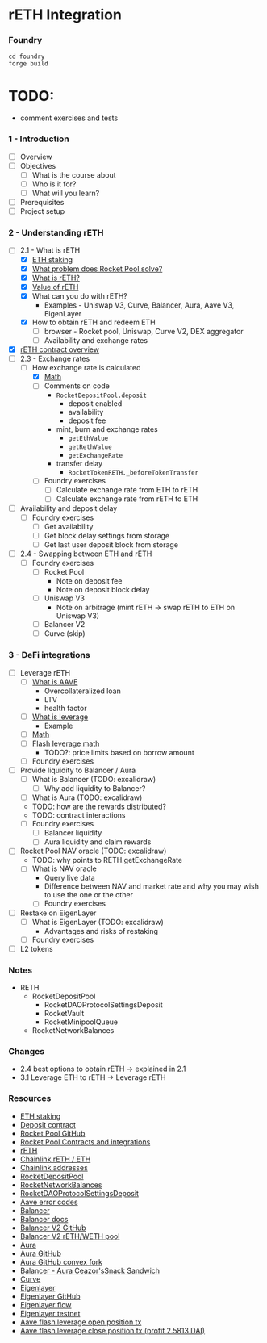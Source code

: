 # rETH Integration

### Foundry

```shell
cd foundry
forge build
```

# TODO:

- comment exercises and tests

### 1 - Introduction

- [ ] Overview
- [ ] Objectives
  - [ ] What is the course about
  - [ ] Who is it for?
  - [ ] What will you learn?
- [ ] Prerequisites
- [ ] Project setup

### 2 - Understanding rETH

- [ ] 2.1 - What is rETH
  - [x] [ETH staking](./notes/eth-stake.png)
  - [x] [What problem does Rocket Pool solve?](./notes/rocket-pool.png)
  - [x] [What is rETH?](./notes/reth.png)
  - [x] [Value of rETH](./notes/reth.png)
  - [x] What can you do with rETH?
    - Examples - Uniswap V3, Curve, Balancer, Aura, Aave V3, EigenLayer
  - [x] How to obtain rETH and redeem ETH
    - [ ] browser - Rocket pool, Uniswap, Curve V2, DEX aggregator
    - [ ] Availability and exchange rates
- [x] [rETH contract overview](./notes/reth-flow.png)
- [ ] 2.3 - Exchange rates
  - [ ] How exchange rate is calculated
    - [x] [Math](./notes/reth-exchange-rate.png)
    - [ ] Comments on code
      - `RocketDepositPool.deposit`
        - deposit enabled
        - availability
        - deposit fee
      - mint, burn and exchange rates
        - `getEthValue`
        - `getRethValue`
        - `getExchangeRate`
      - transfer delay
        - `RocketTokenRETH._beforeTokenTransfer`
    - [ ] Foundry exercises
      - [ ] Calculate exchange rate from ETH to rETH
      - [ ] Calculate exchange rate from rETH to ETH
- [ ] Availability and deposit delay
  - [ ] Foundry exercises
    - [ ] Get availability
    - [ ] Get block delay settings from storage
    - [ ] Get last user deposit block from storage
- [ ] 2.4 - Swapping between ETH and rETH
  - [ ] Foundry exercises
    - [ ] Rocket Pool
      - Note on deposit fee
      - Note on deposit block delay
    - [ ] Uniswap V3
      - Note on arbitrage (mint rETH -> swap rETH to ETH on Uniswap V3)
    - [ ] Balancer V2
    - [ ] Curve (skip)

### 3 - DeFi integrations

- [ ] Leverage rETH
  - [ ] [What is AAVE](./notes/aave.png)
    - Overcollateralized loan
    - LTV
    - health factor
  - [ ] [What is leverage](./notes/leverage.png)
    - Example
  - [ ] [Math](./notes/max-leverage.png)
  - [ ] [Flash leverage math](./notes/flash-lev.png)
    - TODO?: price limits based on borrow amount
  - [ ] Foundry exercises
- [ ] Provide liquidity to Balancer / Aura
  - [ ] What is Balancer (TODO: excalidraw)
    - [ ] Why add liquidity to Balancer?
  - [ ] What is Aura (TODO: excalidraw)
  - TODO: how are the rewards distributed?
  - TODO: contract interactions
  - [ ] Foundry exercises
    - [ ] Balancer liquidity
    - [ ] Aura liquidity and claim rewards
- [ ] Rocket Pool NAV oracle (TODO: excalidraw)
  - TODO: why points to RETH.getExchangeRate
  - [ ] What is NAV oracle
    - Query live data
    - Difference between NAV and market rate and why you may wish to use the one or the other
    - [ ] Foundry exercises
- [ ] Restake on EigenLayer
  - [ ] What is EigenLayer (TODO: excalidraw)
    - Advantages and risks of restaking
  - [ ] Foundry exercises
- [ ] L2 tokens

### Notes

- RETH
  - RocketDepositPool
    - RocketDAOProtocolSettingsDeposit
    - RocketVault
    - RocketMinipoolQueue
  - RocketNetworkBalances

### Changes

- 2.4 best options to obtain rETH -> explained in 2.1
- 3.1 Leverage ETH to rETH -> Leverage rETH

### Resources

- [ETH staking](https://ethereum.org/en/staking/)
- [Deposit contract](https://etherscan.io/address/0x00000000219ab540356cBB839Cbe05303d7705Fa)
- [Rocket Pool GitHub](https://github.com/rocket-pool/rocketpool)
- [Rocket Pool Contracts and integrations](https://docs.rocketpool.net/overview/contracts-integrations)
- [rETH](https://etherscan.io/address/0xae78736cd615f374d3085123a210448e74fc6393)
- [Chainlink rETH / ETH](https://data.chain.link/feeds/ethereum/mainnet/reth-eth)
- [Chainlink addresses](https://docs.chain.link/data-feeds#price-feeds)
- [RocketDepositPool](https://etherscan.io/address/0xDD3f50F8A6CafbE9b31a427582963f465E745AF8)
- [RocketNetworkBalances](https://etherscan.io/address/0x6Cc65bF618F55ce2433f9D8d827Fc44117D81399)
- [RocketDAOProtocolSettingsDeposit](https://etherscan.io/address/0xD846AA34caEf083DC4797d75096F60b6E08B7418)
- [Aave error codes](https://github.com/aave/aave-v3-core/blob/master/contracts/protocol/libraries/helpers/Errors.sol)
- [Balancer](https://balancer.fi/)
- [Balancer docs](https://docs.balancer.fi/)
- [Balancer V2 GitHub](https://github.com/balancer/balancer-v2-monorepo)
- [Balancer V2 rETH/WETH pool](https://balancer.fi/pools/ethereum/v2/0x1e19cf2d73a72ef1332c882f20534b6519be0276000200000000000000000112)
- [Aura](https://aura.finance/)
- [Aura GitHub](https://github.com/aurafinance/aura-contracts)
- [Aura GitHub convex fork](https://github.com/aurafinance/convex-platform)
- [Balancer - Aura Ceazor'sSnack Sandwich](https://www.youtube.com/watch?v=1VQ3hdnn3yc)
- [Curve](https://curve.fi/)
- [Eigenlayer](https://www.eigenlayer.xyz/)
- [Eigenlayer GitHub](https://github.com/Layr-Labs/eigenlayer-contracts)
- [Eigenlayer flow](https://github.com/Layr-Labs/eigenlayer-contracts/tree/dev/docs#common-user-flows)
- [Eigenlayer testnet](https://holesky.eigenlayer.xyz/)
- [Aave flash leverage open position tx](https://etherscan.io/tx/0x79c5fb4ab1b5fc87842643410aa058c8b634650d5da16eb24728cc6ef793554b)
- [Aave flash leverage close position tx (profit 2.5813 DAI)](https://etherscan.io/tx/0x03778694892ac46b37269e9ea0f64bd100326faa3abbb2b235a6dd3d15c3d240)
